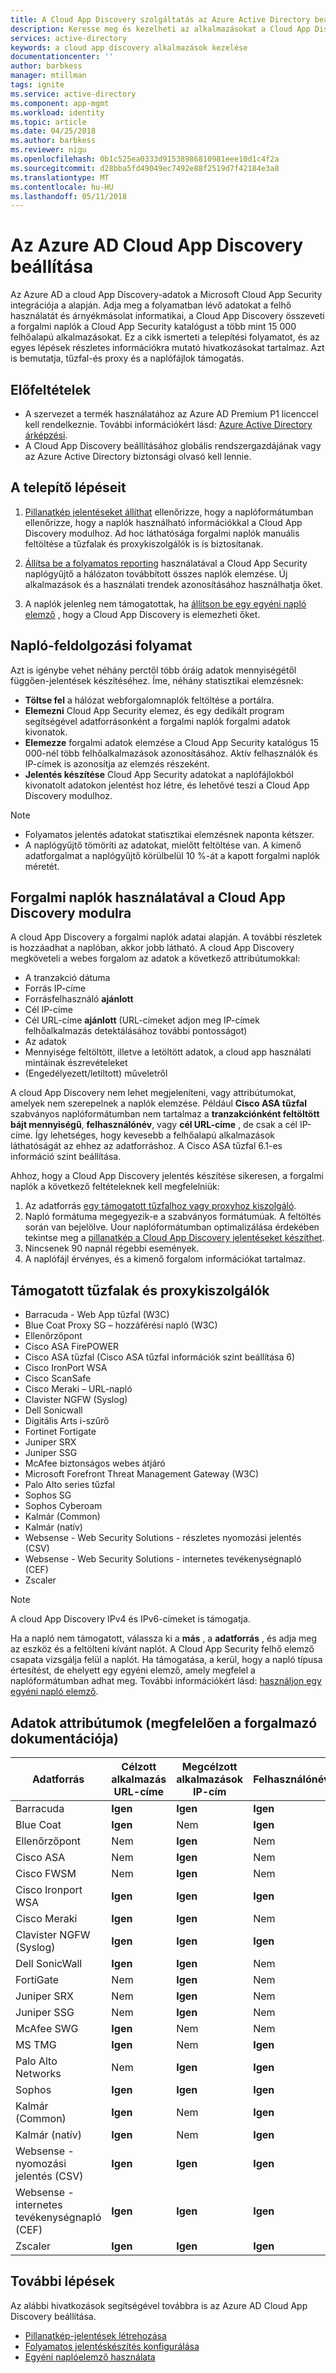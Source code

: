 ```yaml
---
title: A Cloud App Discovery szolgáltatás az Azure Active Directory beállítása |} Microsoft Docs
description: Keresse meg és kezelheti az alkalmazásokat a Cloud App Discovery felhőhasználat és árnyékmásolatok informatikai kapcsolatban nyújtanak információkat hajtható végre.
services: active-directory
keywords: a cloud app discovery alkalmazások kezelése
documentationcenter: ''
author: barbkess
manager: mtillman
tags: ignite
ms.service: active-directory
ms.component: app-mgmt
ms.workload: identity
ms.topic: article
ms.date: 04/25/2018
ms.author: barbkess
ms.reviewer: nigu
ms.openlocfilehash: 0b1c525ea0333d91538986810981eee10d1c4f2a
ms.sourcegitcommit: d28bba5fd49049ec7492e88f2519d7f42184e3a8
ms.translationtype: MT
ms.contentlocale: hu-HU
ms.lasthandoff: 05/11/2018
---
```

# <a name="set-up-cloud-app-discovery-in-azure-ad"></a>Az Azure AD Cloud App Discovery beállítása

Az Azure AD a cloud App Discovery-adatok a Microsoft Cloud App Security integrációja a alapján. Adja meg a folyamatban lévő adatokat a felhő használatát és árnyékmásolat informatikai, a Cloud App Discovery összeveti a forgalmi naplók a Cloud App Security katalógust a több mint 15 000 felhőalapú alkalmazásokat. Ez a cikk ismerteti a telepítési folyamatot, és az egyes lépések részletes információkra mutató hivatkozásokat tartalmaz. Azt is bemutatja, tűzfal-és proxy és a naplófájlok támogatás.

## <a name="prerequisites"></a>Előfeltételek

* A szervezet a termék használatához az Azure AD Premium P1 licenccel kell rendelkeznie. További információkért lásd: [Azure Active Directory árképzési](https://azure.microsoft.com/pricing/details/active-directory/).
* A Cloud App Discovery beállításához globális rendszergazdájának vagy az Azure Active Directory biztonsági olvasó kell lennie.

## <a name="setup-steps"></a>A telepítő lépéseit

1. [Pillanatkép jelentéseket állíthat](cloud-app-discovery-create-snapshot-reports.md) ellenőrizze, hogy a naplóformátumban ellenőrizze, hogy a naplók használható információkkal a Cloud App Discovery modulhoz. Ad hoc láthatósága forgalmi naplók manuális feltöltése a tűzfalak és proxykiszolgálók is is biztosítanak.

2. [Állítsa be a folyamatos reporting](https://docs.microsoft.com/cloud-app-security/discovery-docker) használatával a Cloud App Security naplógyűjtő a hálózaton továbbított összes naplók elemzése. Új alkalmazások és a használati trendek azonosításához használhatja őket.

3. A naplók jelenleg nem támogatottak, ha [állítson be egy egyéni napló elemző](https://docs.microsoft.com/cloud-app-security/custom-log-parser) , hogy a Cloud App Discovery is elemezheti őket.
  
## <a name="log-processing-flow"></a>Napló-feldolgozási folyamat

Azt is igénybe vehet néhány perctől több óráig adatok mennyiségétől függően-jelentések készítéséhez. Íme, néhány statisztikai elemzésnek:

* **Töltse fel** a hálózat webforgalomnaplók feltöltése a portálra.
* **Elemezni** Cloud App Security elemez, és egy dedikált program segítségével adatforrásonként a forgalmi naplók forgalmi adatok kivonatok.
* **Elemezze** forgalmi adatok elemzése a Cloud App Security katalógus 15 000-nél több felhőalkalmazások azonosításához. Aktív felhasználók és IP-címek is azonosítja az elemzés részeként.
* **Jelentés készítése** Cloud App Security adatokat a naplófájlokból kivonatolt adatokon jelentést hoz létre, és lehetővé teszi a Cloud App Discovery modulhoz.

> [!NOTE]
> * Folyamatos jelentés adatokat statisztikai elemzésnek naponta kétszer.
> * A naplógyűjtő tömöríti az adatokat, mielőtt feltöltése van. A kimenő adatforgalmat a naplógyűjtő körülbelül 10 %-át a kapott forgalmi naplók méretét.

## <a name="using-traffic-logs-for-cloud-app-discovery"></a>Forgalmi naplók használatával a Cloud App Discovery modulra

A cloud App Discovery a forgalmi naplók adatai alapján. A további részletek is hozzáadhat a naplóban, akkor jobb látható. A cloud App Discovery megköveteli a webes forgalom az adatok a következő attribútumokkal:

* A tranzakció dátuma
* Forrás IP-címe
* Forrásfelhasználó **ajánlott**
* Cél IP-címe
* Cél URL-címe **ajánlott** (URL-címeket adjon meg IP-címek felhőalkalmazás detektálásához további pontosságot)
* Az adatok
* Mennyisége feltöltött, illetve a letöltött adatok, a cloud app használati mintáinak észrevételeket
* (Engedélyezett/letiltott) műveletről

A cloud App Discovery nem lehet megjeleníteni, vagy attribútumokat, amelyek nem szerepelnek a naplók elemzése. Például **Cisco ASA tűzfal** szabványos naplóformátumban nem tartalmaz a **tranzakciónként feltöltött bájt mennyiségű**, **felhasználónév**, vagy **cél URL-címe**  , de csak a cél IP-címe. Így lehetséges, hogy kevesebb a felhőalapú alkalmazások láthatóságát az ehhez az adatforráshoz. A Cisco ASA tűzfal 6.1-es információ szint beállítása.

Ahhoz, hogy a Cloud App Discovery jelentés készítése sikeresen, a forgalmi naplók a következő feltételeknek kell megfelelniük:

1.  Az adatforrás [egy támogatott tűzfalhoz vagy proxyhoz kiszolgáló](#supported-firewalls-and-proxies).
2.  Napló formátuma megegyezik-e a szabványos formátumúak. A feltöltés során van bejelölve. Uour naplóformátumban optimalizálása érdekében tekintse meg a [pillanatkép a Cloud App Discovery jelentéseket készíthet](cloud-app-discovery-create-snapshot-reports.md).
3.  Nincsenek 90 napnál régebbi események.
4.  A naplófájl érvényes, és a kimenő forgalom információkat tartalmaz.

## <a name="supported-firewalls-and-proxy-servers"></a>Támogatott tűzfalak és proxykiszolgálók

* Barracuda - Web App tűzfal (W3C)
* Blue Coat Proxy SG – hozzáférési napló (W3C)
* Ellenőrzőpont
* Cisco ASA FirePOWER
* Cisco ASA tűzfal (Cisco ASA tűzfal információk szint beállítása 6)
* Cisco IronPort WSA
* Cisco ScanSafe
* Cisco Meraki – URL-napló
* Clavister NGFW (Syslog)
* Dell Sonicwall
* Digitális Arts i-szűrő
* Fortinet Fortigate
* Juniper SRX
* Juniper SSG
* McAfee biztonságos webes átjáró
* Microsoft Forefront Threat Management Gateway (W3C)
* Palo Alto series tűzfal
* Sophos SG
* Sophos Cyberoam
* Kalmár (Common)
* Kalmár (natív)
* Websense - Web Security Solutions - részletes nyomozási jelentés (CSV)
* Websense - Web Security Solutions - internetes tevékenységnapló (CEF)
* Zscaler

> [!NOTE]
> A cloud App Discovery IPv4 és IPv6-címeket is támogatja.

Ha a napló nem támogatott, válassza ki a **más** , a **adatforrás** , és adja meg az eszköz és a feltölteni kívánt naplót. A Cloud App Security felhő elemző csapata vizsgálja felül a naplót. Ha támogatása, a kerül, hogy a napló típusa értesítést, de ehelyett egy egyéni elemző, amely megfelel a naplóformátumban adhat meg. További információkért lásd: [használjon egy egyéni napló elemző](https://docs.microsoft.com/cloud-app-security/custom-log-parser).

## <a name="data-attributes-according-to-vendor-documentation"></a>Adatok attribútumok (megfelelően a forgalmazó dokumentációja)

| Adatforrás         | Célzott alkalmazás URL-címe | Megcélzott alkalmazások IP-cím | Felhasználónév | Forrás IP-cím | Összes forgalom | Feltöltött bájtok |
|-----------------------------------------|----------------|---------------|----------|-----------|---------------|----------------|
| Barracuda                               | **Igen**        | **Igen**       | **Igen**  | **Igen**   | Nem            | Nem             |
| Blue Coat                               | **Igen**        | Nem            | **Igen**  | **Igen**   | **Igen**       | **Igen**        |
| Ellenőrzőpont                              | Nem             | **Igen**       | Nem       | **Igen**   | Nem            | Nem             |
| Cisco ASA                               | Nem             | **Igen**       | Nem       | **Igen**   | **Igen**       | Nem             |
| Cisco FWSM                              | Nem             | **Igen**       | Nem       | **Igen**   | **Igen**       | Nem             |
| Cisco Ironport WSA                      | **Igen**        | **Igen**       | **Igen**  | **Igen**   | **Igen**       | **Igen**        |
| Cisco Meraki                            | **Igen**        | **Igen**       | Nem       | **Igen**   | Nem            | Nem             |
| Clavister NGFW (Syslog)                 | **Igen**        | **Igen**       | **Igen**  | **Igen**   | **Igen**       | **Igen**        |
| Dell SonicWall                          | **Igen**        | **Igen**       | Nem       | **Igen**   | **Igen**       | **Igen**        |
| FortiGate                               | Nem             | **Igen**       | Nem       | **Igen**   | **Igen**       | **Igen**        |
| Juniper SRX                             | Nem             | **Igen**       | Nem       | **Igen**   | **Igen**       | **Igen**        |
| Juniper SSG                             | Nem             | **Igen**       | Nem       | **Igen**   | **Igen**       | **Igen**        |
| McAfee SWG                              | **Igen**        | Nem            | Nem       | **Igen**   | **Igen**       | **Igen**        |
| MS TMG                                  | **Igen**        | Nem            | **Igen**  | **Igen**   | **Igen**       | **Igen**        |
| Palo Alto Networks                      | Nem             | **Igen**       | **Igen**  | **Igen**   | **Igen**       | **Igen**        |
| Sophos                                  | **Igen**        | **Igen**       | **Igen**  | **Igen**   | **Igen**       | Nem             |
| Kalmár (Common)                          | **Igen**        | Nem            | **Igen**  | **Igen**   | Nem            | **Igen**        |
| Kalmár (natív)                          | **Igen**        | Nem            | **Igen**  | **Igen**   | Nem            | **Igen**        |
| Websense - nyomozási jelentés (CSV)   | **Igen**        | **Igen**       | **Igen**  | **Igen**   | **Igen**       | **Igen**        |
| Websense - internetes tevékenységnapló (CEF)  | **Igen**        | **Igen**       | **Igen**  | **Igen**   | **Igen**       | **Igen**        |
| Zscaler                                 | **Igen**        | **Igen**       | **Igen**  | **Igen**   | **Igen**       | **Igen**        |


## <a name="next-steps"></a>További lépések
Az alábbi hivatkozások segítségével továbbra is az Azure AD Cloud App Discovery beállítása.

* [Pillanatkép-jelentések létrehozása](cloud-app-discovery-create-snapshot-reports.md)
* [Folyamatos jelentéskészítés konfigurálása](https://docs.microsoft.com/cloud-app-security/discovery-docker)
* [Egyéni naplóelemző használata](https://docs.microsoft.com/cloud-app-security/custom-log-parser)
